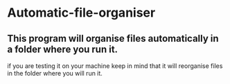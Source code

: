 # Automatic-file-organiser

## This program will organise files automatically in a folder where you run it.
if you are testing it on your machine keep in mind that it will reorganise files in the folder where you will run it.
